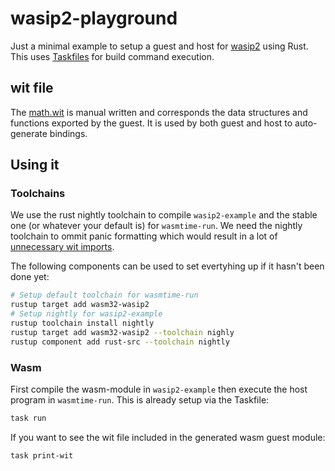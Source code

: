 # wasip2-playground

Just a minimal example to setup a guest and host for [wasip2](https://github.com/WebAssembly/WASI/blob/main/wasip2/README.md)
using Rust.
This uses [Taskfiles](https://taskfile.dev/usage/) for build command execution.

## wit file

The [math.wit](math.wit) is manual written and corresponds the data structures and functions exported by the guest.
It is used by both guest and host to auto-generate bindings.

## Using it

### Toolchains
We use the rust nightly toolchain to compile `wasip2-example` and the stable one (or whatever your default is) for `wasmtime-run`.
We need the nightly toolchain to ommit panic formatting which would result in a lot of [unnecessary wit imports](https://github.com/rust-lang/rust/issues/133235).

The following components can be used to set evertyhing up if it hasn't been done yet:
```bash
# Setup default toolchain for wasmtime-run
rustup target add wasm32-wasip2
# Setup nightly for wasip2-example
rustup toolchain install nightly
rustup target add wasm32-wasip2 --toolchain nighly
rustup component add rust-src --toolchain nightly
```

### Wasm
First compile the wasm-module in `wasip2-example` then execute the host program in `wasmtime-run`.
This is already setup via the Taskfile:

```bash
task run
```

If you want to see the wit file included in the generated wasm guest module:
```bash
task print-wit
```
